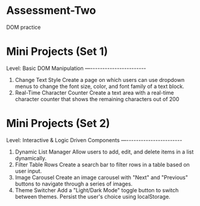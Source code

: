 # Assessment-Two
DOM practice

# Mini Projects (Set 1)
Level: Basic DOM Manipulation
—-----------------------
1. Change Text Style
Create a page on which users can use dropdown menus to change the
font size, color, and font family of a text block.
2. Real-Time Character Counter
Create a text area with a real-time character counter that shows the
remaining characters out of 200
# Mini Projects (Set 2)
Level: Interactive & Logic Driven Components
—-----------------------
1. Dynamic List Manager
Allow users to add, edit, and delete items in a list dynamically.
2. Filter Table Rows
Create a search bar to filter rows in a table based on user input.
3. Image Carousel
Create an image carousel with "Next" and "Previous" buttons to
navigate through a series of images.
4. Theme Switcher
Add a "Light/Dark Mode" toggle button to switch between themes.
Persist the user's choice using localStorage.
